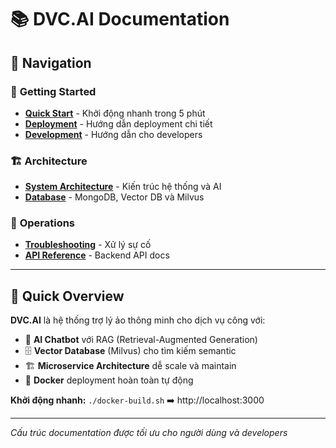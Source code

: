 # 📚 DVC.AI Documentation

## 🎯 **Navigation**

### 🚀 **Getting Started**
- [**Quick Start**](QUICK_START.md) - Khởi động nhanh trong 5 phút
- [**Deployment**](DEPLOYMENT.md) - Hướng dẫn deployment chi tiết
- [**Development**](DEVELOPMENT.md) - Hướng dẫn cho developers

### 🏗️ **Architecture**  
- [**System Architecture**](ARCHITECTURE.md) - Kiến trúc hệ thống và AI
- [**Database**](DATABASE.md) - MongoDB, Vector DB và Milvus

### 🔧 **Operations**
- [**Troubleshooting**](TROUBLESHOOTING.md) - Xử lý sự cố
- [**API Reference**](../be/README.md) - Backend API docs

---

## 📖 **Quick Overview**

**DVC.AI** là hệ thống trợ lý ảo thông minh cho dịch vụ công với:

- 🤖 **AI Chatbot** với RAG (Retrieval-Augmented Generation)
- 🗄️ **Vector Database** (Milvus) cho tìm kiếm semantic
- 🏗️ **Microservice Architecture** dễ scale và maintain
- 🐳 **Docker** deployment hoàn toàn tự động

**Khởi động nhanh:** `./docker-build.sh` ➡️ http://localhost:3000

---

*Cấu trúc documentation được tối ưu cho người dùng và developers*

